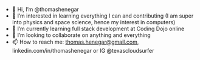 - 👋 Hi, I’m @thomashenegar
- 👀 I’m interested in learning everything I can and contributing (I am super into physics and space science, hence my interest in computers)
- 🌱 I’m currently learning full stack development at Coding Dojo online
- 💞️ I’m looking to collaborate on anything and everything
- 📫 How to reach me: thomas.henegar@gmail.com, linkedin.com/in/thomashenegar or IG @texascloudsurfer

<!---
thomashenegar/thomashenegar is a ✨ special ✨ repository because its `README.md` (this file) appears on your GitHub profile.
You can click the Preview link to take a look at your changes.
--->

